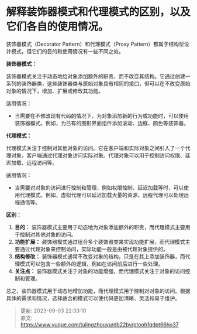 # 解释装饰器模式和代理模式的区别，以及它们各自的使用情况。

装饰器模式（Decorator Pattern）和代理模式（Proxy Pattern）都属于结构型设计模式，但它们的目的和使用情况有一些不同之处。



**装饰器模式：**

装饰器模式关注于动态地给对象添加额外的职责，而不改变其结构。它通过创建一系列的装饰器类，这些装饰器类与原始对象具有相同的接口，但可以在不改变原始对象的情况下，增加、扩展或修改其功能。

适用情况：

+ 当需要在不修改现有代码的情况下，为对象添加新的行为或功能时，可以使用装饰器模式。例如，为已有的图形界面组件添加滚动、边框、颜色等装饰器。



**代理模式：**

代理模式关注于控制对其他对象的访问。它在客户端和实际对象之间引入了一个代理对象，客户端通过代理对象访问实际对象。代理对象可以用于控制访问权限、延迟加载、远程访问等。

适用情况：

+ 当需要对对象的访问进行控制和管理，例如权限控制、延迟加载等时，可以使用代理模式。例如，虚拟代理可以延迟加载大量的资源，远程代理可以处理远程通信等。



**区别：**

1.  **目的：** 装饰器模式主要用于动态地为对象添加额外的职责，而代理模式主要用于控制对其他对象的访问。 
2.  **功能扩展：** 装饰器模式通过组合多个装饰器类来实现功能扩展，而代理模式主要通过代理对象来控制访问，实际功能一般是由被代理对象提供的。 
3.  **结构修改：** 装饰器模式通常不改变对象的结构，只是在其上添加装饰器，而代理模式可以包含一些额外的逻辑，例如在访问前后进行一些处理。 
4.  **关注点：** 装饰器模式关注于对象的功能增强，而代理模式关注于对象的访问控制和管理。 



总之，装饰器模式用于动态地增加功能，而代理模式用于控制对对象的访问。根据具体的需求和情况，选择适合的模式可以使代码更加清晰、灵活和易于维护。



> 更新: 2023-09-03 22:33:10  
> 原文: <https://www.yuque.com/tulingzhouyu/db22bv/ptooh1qdpt66ho37>
